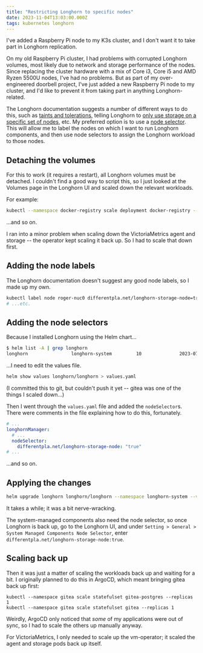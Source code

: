 ```yaml
---
title: "Restricting Longhorn to specific nodes"
date: 2023-11-04T13:03:00.000Z
tags: kubernetes longhorn
---
```


I've added a Raspberry Pi node to my K3s cluster, and I don't want it to take part in Longhorn replication.

On my old Raspberry Pi cluster, I had problems with corrupted Longhorn volumes, most likely due to network and storage
performance of the nodes. Since replacing the cluster hardware with a mix of Core i3, Core i5 and AMD Ryzen 5500U nodes,
I've had no problems. But as part of my over-engineered doorbell project, I've just added a new Raspberry Pi node to my
cluster, and I'd like to prevent it from taking part in anything Longhorn-related.

The Longhorn documentation suggests a number of different ways to do this, such as [taints and
tolerations](https://longhorn.io/docs/1.5.2/advanced-resources/deploy/taint-toleration/), telling Longhorn to [only use
storage on a specific set of nodes](https://longhorn.io/kb/tip-only-use-storage-on-a-set-of-nodes/), etc. My preferred
option is to use a [node selector](https://longhorn.io/docs/1.5.2/advanced-resources/deploy/node-selector/). This will
allow me to label the nodes on which I want to run Longhorn components, and then use node selectors to assign the
Longhorn workload to those nodes.

## Detaching the volumes

For this to work (it requires a restart), all Longhorn volumes must be detached. I couldn't find a good way to script
this, so I just looked at the Volumes page in the Longhorn UI and scaled down the relevant workloads.

For example:

```sh
kubectl --namespace docker-registry scale deployment docker-registry --replicas 0
```

...and so on.

I ran into a minor problem when scaling down the VictoriaMetrics agent and storage -- the operator kept scaling it back
up. So I had to scale that down first.

## Adding the node labels

The Longhorn documentation doesn't suggest any good node labels, so I made up my own.

```sh
kubectl label node roger-nuc0 differentpla.net/longhorn-storage-node=true
# ...etc.
```

## Adding the node selectors

Because I installed Longhorn using the Helm chart...

```sh
$ helm list -A | grep longhorn
longhorn                longhorn-system         10              2023-07-26 17:40:38.549430439 +0100 BST deployed        longhorn-1.5.1                  v1.5.1
```

...I need to edit the values file.

```sh
helm show values longhorn/longhorn > values.yaml
```

(I committed this to git, but couldn't push it yet -- gitea was one of the things I scaled down...)

Then I went through the `values.yaml` file and added the `nodeSelector`s. There were comments in the file explaining how
to do this, fortunately.

```yaml
# ...
longhornManager:
  # ...
  nodeSelector:
    differentpla.net/longhorn-storage-node: "true"
# ...
```

...and so on.

## Applying the changes

```sh
helm upgrade longhorn longhorn/longhorn --namespace longhorn-system --values values.yaml
```

It takes a while; it was a bit nerve-wracking.

The system-managed components also need the node selector, so once Longhorn is back up, go to the Longhorn UI, and under
`Setting > General > System Managed Components Node Selector`, enter `differentpla.net/longhorn-storage-node:true`.

## Scaling back up

Then it was just a matter of scaling the workloads back up and waiting for a bit. I originally planned to do this in
ArgoCD, which meant bringing gitea back up first:

```
kubectl --namespace gitea scale statefulset gitea-postgres --replicas 1
kubectl --namespace gitea scale statefulset gitea --replicas 1
```

Weirdly, ArgoCD only noticed that _some_ of my applications were out of sync, so I had to scale the others up manually
anyway.

For VictoriaMetrics, I only needed to scale up the vm-operator; it scaled the agent and storage pods back up itself.
